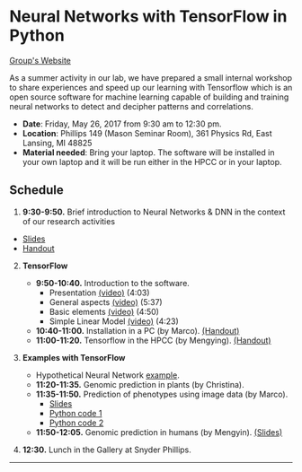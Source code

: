 
# Neural Networks with TensorFlow in Python

[Group's Website](http://quantgen.github.io/)

As a summer activity in our lab, we have prepared a small internal workshop to share experiences and speed up our learning with Tensorflow which is an open source software for machine learning capable of building and training neural networks to detect and decipher patterns and correlations.

* **Date**: Friday, May 26, 2017 from 9:30 am to 12:30 pm.
* **Location**: Phillips 149 (Mason Seminar Room), 361 Physics Rd, East Lansing, MI 48825
* **Material needed**: Bring your laptop. The software will be installed in your own laptop and it will be run either in the HPCC or in your laptop.

## Schedule

 1. **9:30-9:50.** Brief introduction to Neural Networks & DNN in the context of our research activities
   - [Slides](https://www.dropbox.com/s/12ml8g8qrljoq5x/BRNN.pptx?dl=0)
   - [Handout](https://www.dropbox.com/s/ll9vofbf7orucll/LAB%205%20Semi-Parametric%20II%20Penalized%20Neural%20Networks%20.docx?dl=0)
 
 2. **TensorFlow**
     * **9:50-10:40.** Introduction to the software.
         - Presentation [(video)](https://www.youtube.com/watch?v=mWl45NkFBOc) (4:03)
         - General aspects [(video)](https://www.youtube.com/watch?v=MotG3XI2qSs) (5:37)
         - Basic elements [(video)](https://www.youtube.com/watch?v=zgV-WzLyrYE) (4:50)
         - Simple Linear Model [(video)](https://www.youtube.com/watch?v=zNalsMIB3NE) (4:23)
      * **10:40-11:00.** Installation in a PC (by Marco). [(Handout)](https://github.com/QuantGen/LAB-SUMMER-2017-Workshop/blob/master/Installation.md)
      * **11:00-11:20.** Tensorflow in the HPCC (by Mengying). [(Handout)](https://github.com/QuantGen/LAB-SUMMER-2017-Workshop/blob/master/hpcc_handout.pdf)
      
 3. **Examples with TensorFlow**
      * Hypothetical Neural Network [example](https://github.com/QuantGen/LAB-SUMMER-2017-Workshop/blob/master/Example2.py).
      * **11:20-11:35.** Genomic prediction in plants (by Christina).
      * **11:35-11:50.** Prediction of phenotypes using image data (by Marco).
          - [Slides](https://github.com/QuantGen/LAB-SUMMER-2017-Workshop/blob/master/Prelim.pptx)
          - [Python code 1](https://github.com/QuantGen/LAB-SUMMER-2017-Workshop/blob/master/fit_NN.py)
          - [Python code 2](https://github.com/QuantGen/LAB-SUMMER-2017-Workshop/blob/master/code_NN.py)
      * **11:50-12:05.** Genomic prediction in humans (by Mengyin). [(Slides)](https://github.com/QuantGen/LAB-SUMMER-2017-Workshop/blob/master/Phenotype%20Prediction%20Fom%20Human%20Whole%20Genome%20Profile.pdf)
      
 4. **12:30.** Lunch in the Gallery at Snyder Phillips.
 
---
